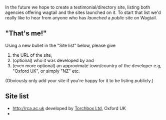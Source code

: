In the future we hope to create a testimonial/directory site, listing both agencies offering wagtail and the sites launched on it. To start that list we'd really like to hear from anyone who has *launched* a *public* site on Wagtail.

## "That's me!"

Using a new bullet in the "Site list" below, please give

1. the URL of the site, 
2. (optional) who it was developed by and 
3. (even more optional) an approximate town/country of the developer e.g, "Oxford UK", or simply "NZ" etc.

(Obviously only add your site if you're happy for it to be listing publicly.)

## Site list

* http://rca.ac.uk developed by [Torchbox Ltd](http://torchbox.com), Oxford UK
* 